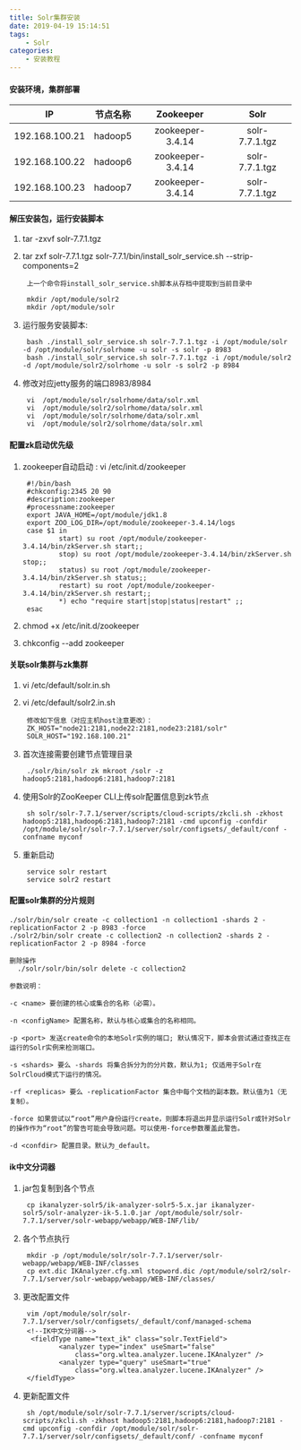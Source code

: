 ```yaml
---
title: Solr集群安装
date: 2019-04-19 15:14:51
tags:
    - Solr
categories:
    - 安装教程
---
```

#### 安装环境，集群部署
|IP	|节点名称	|Zookeeper	|Solr|
| ------------- |:-------------------:|:------------------:|:------------------:|
|192.168.100.21 |hadoop5|		zookeeper-3.4.14|solr-7.7.1.tgz|
|192.168.100.22	|hadoop6 |zookeeper-3.4.14|solr-7.7.1.tgz|
|192.168.100.23	|hadoop7|zookeeper-3.4.14|solr-7.7.1.tgz|
#### 解压安装包，运行安装脚本

1. tar -zxvf solr-7.7.1.tgz
2. tar zxf solr-7.7.1.tgz solr-7.7.1/bin/install_solr_service.sh --strip-components=2

        上一个命令将install_solr_service.sh脚本从存档中提取到当前目录中
        
        mkdir /opt/module/solr2 
        mkdir /opt/module/solr

3. 运行服务安装脚本:
    
        bash ./install_solr_service.sh solr-7.7.1.tgz -i /opt/module/solr -d /opt/module/solr/solrhome -u solr -s solr -p 8983
        bash ./install_solr_service.sh solr-7.7.1.tgz -i /opt/module/solr2 -d /opt/module/solr2/solrhome -u solr -s solr2 -p 8984
        
4. 修改对应jetty服务的端口8983/8984
   
        vi  /opt/module/solr/solrhome/data/solr.xml 
        vi  /opt/module/solr2/solrhome/data/solr.xml 
        vi  /opt/module/solr/solrhome/data/solr.xml 
        vi  /opt/module/solr2/solrhome/data/solr.xml 
#### 配置zk启动优先级
1. zookeeper自动启动 : vi /etc/init.d/zookeeper
        
        #!/bin/bash
        #chkconfig:2345 20 90
        #description:zookeeper
        #processname:zookeeper
        export JAVA_HOME=/opt/module/jdk1.8
        export ZOO_LOG_DIR=/opt/module/zookeeper-3.4.14/logs
        case $1 in
                start) su root /opt/module/zookeeper-3.4.14/bin/zkServer.sh start;;
                stop) su root /opt/module/zookeeper-3.4.14/bin/zkServer.sh stop;;
                status) su root /opt/module/zookeeper-3.4.14/bin/zkServer.sh status;;
                restart) su root /opt/module/zookeeper-3.4.14/bin/zkServer.sh restart;;
                *) echo "require start|stop|status|restart" ;;
        esac
     
2. chmod +x /etc/init.d/zookeeper
3. chkconfig --add zookeeper

#### 关联solr集群与zk集群
1. vi /etc/default/solr.in.sh
2. vi /etc/default/solr2.in.sh

        修改如下信息（对应主机host注意更改）：
        ZK_HOST="node21:2181,node22:2181,node23:2181/solr"
        SOLR_HOST="192.168.100.21"

3. 首次连接需要创建节点管理目录
        
        ./solr/bin/solr zk mkroot /solr -z hadoop5:2181,hadoop6:2181,hadoop7:2181
4. 使用Solr的ZooKeeper CLI上传solr配置信息到zk节点 
        
        sh solr/solr-7.7.1/server/scripts/cloud-scripts/zkcli.sh -zkhost hadoop5:2181,hadoop6:2181,hadoop7:2181 -cmd upconfig -confdir /opt/module/solr/solr-7.7.1/server/solr/configsets/_default/conf -confname myconf
5. 重新启动
        
        service solr restart
        service solr2 restart
#### 配置solr集群的分片规则

    ./solr/bin/solr create -c collection1 -n collection1 -shards 2 -replicationFactor 2 -p 8983 -force
    ./solr2/bin/solr create -c collection2 -n collection2 -shards 2 -replicationFactor 2 -p 8984 -force
    
    删除操作
      ./solr/solr/bin/solr delete -c collection2 
    
    参数说明：
    
    -c <name> 要创建的核心或集合的名称（必需）。
    
    -n <configName> 配置名称，默认与核心或集合的名称相同。
    
    -p <port> 发送create命令的本地Solr实例的端口; 默认情况下，脚本会尝试通过查找正在运行的Solr实例来检测端口。
    
    -s <shards> 要么 -shards 将集合拆分为的分片数，默认为1; 仅适用于Solr在SolrCloud模式下运行的情况。
    
    -rf <replicas> 要么 -replicationFactor 集合中每个文档的副本数。默认值为1（无复制）。
    
    -force 如果尝试以“root”用户身份运行create，则脚本将退出并显示运行Solr或针对Solr的操作作为“root”的警告可能会导致问题。可以使用-force参数覆盖此警告。
    
    -d <confdir> 配置目录。默认为_default。
   
#### ik中文分词器
1. jar包复制到各个节点

        cp ikanalyzer-solr5/ik-analyzer-solr5-5.x.jar ikanalyzer-solr5/solr-analyzer-ik-5.1.0.jar /opt/module/solr/solr-7.7.1/server/solr-webapp/webapp/WEB-INF/lib/
2. 各个节点执行

        mkdir -p /opt/module/solr/solr-7.7.1/server/solr-webapp/webapp/WEB-INF/classes
        cp ext.dic IKAnalyzer.cfg.xml stopword.dic /opt/module/solr2/solr-7.7.1/server/solr-webapp/webapp/WEB-INF/classes/
        
3. 更改配置文件

        vim /opt/module/solr/solr-7.7.1/server/solr/configsets/_default/conf/managed-schema
        <!--IK中文分词器-->
         <fieldType name="text_ik" class="solr.TextField">  
                <analyzer type="index" useSmart="false"
                    class="org.wltea.analyzer.lucene.IKAnalyzer" />
                <analyzer type="query" useSmart="true"
                    class="org.wltea.analyzer.lucene.IKAnalyzer" />
        </fieldType>
4. 更新配置文件

        sh /opt/module/solr/solr-7.7.1/server/scripts/cloud-scripts/zkcli.sh -zkhost hadoop5:2181,hadoop6:2181,hadoop7:2181 -cmd upconfig -confdir /opt/module/solr/solr-7.7.1/server/solr/configsets/_default/conf/ -confname myconf
        